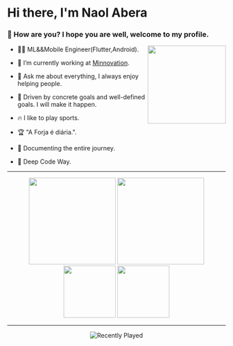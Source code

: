 <h1>Hi there, I'm Naol Abera</h1>

<h3>🤙 How are you? I hope you are well, welcome to my profile.</h3>

<img height="180em" align="right" src="https://user-images.githubusercontent.com/59374587/153518639-7a26f075-9621-4c47-bae8-e46c957d09a7.png"/>

<p>

- 👨‍💻 ML&&Mobile Engineer(Flutter,Android).

- 🔭 I’m currently working at [Minnovation](https://www.minnovation.io/).

- 💬 Ask me about everything, I always enjoy helping people.

- 👊 Driven by concrete goals and well-defined goals. I will make it happen.

- 🔥 I like to play sports.

- 🏆 "A Forja é diária.".

- 📄 Documenting the entire journey.

- 🫡 Deep Code Way.

</p>

 ---

   <div align="center">

  <img height="200em" src="https://github-readme-stats.vercel.app/api?username=naolgithub&show_icons=true&theme=dark"/>
  <img height="200em" src="https://github-readme-stats.vercel.app/api/top-langs/?username=naolgithub&theme=dark"/>
  <br>
  <img height="120em" src="https://github-readme-streak-stats.herokuapp.com/?user=naolgithub&show_icons=true&locale=en&layout=compact&theme=dark&line_height=1"/>
  <img height="120em" src="https://github-profile-summary-cards.vercel.app/api/cards/profile-details?username=naolgithub&theme=monokai"/>



---

   <div align="center">

![Recently Played](https://spotify-recently-played-readme.vercel.app/api?user=12175856820)

   </div>
